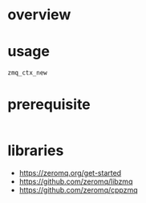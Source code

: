 # overview

# usage

```
zmq_ctx_new

```


# prerequisite

```

```


# libraries
* https://zeromq.org/get-started
* https://github.com/zeromq/libzmq
* https://github.com/zeromq/cppzmq